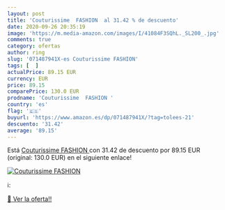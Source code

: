 ```yaml
---
layout: post
title: 'Couturissime  FASHION  al 31.42 % de descuento'
date: 2020-09-26 20:35:19
image: 'https://m.media-amazon.com/images/I/41084F3SQhL._SL200_.jpg'
comments: true
category: ofertas
author: ring
slug: '071487941X-es Couturissime FASHION'
tags: [  ]
actualPrice: 89.15 EUR
currency: EUR
price: 89.15
comparePrice: 130.0 EUR
prodname: 'Couturissime  FASHION '
country: 'es'
flag: '🇪🇸'
buyurl: 'https://www.amazon.es/dp/071487941X/?tag=tolees-21'
descuento: '31.42'
average: '89.15'
---
```


Está [Couturissime  FASHION ](https://www.amazon.es/dp/071487941X/?tag=tolees-21) con 31.42 de descuento por 89.15 EUR (original: 130.0 EUR) en el siguiente enlace!

[![Couturissime  FASHION ](https://m.media-amazon.com/images/I/41084F3SQhL._SL200_.jpg)](https://www.amazon.es/dp/071487941X/?tag=tolees-21)

ℹ️:


[🛒 Ver la oferta!!](https://www.amazon.es/dp/071487941X/?tag=tolees-21)
